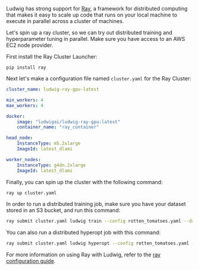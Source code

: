 Ludwig has strong support for [Ray](https://www.ray.io/), a framework for distributed computing that makes it easy to scale up code that runs on your local machine to execute in parallel across a cluster of machines.

Let's spin up a ray cluster, so we can try out distributed training and hyperparameter tuning in parallel. Make sure you have access to an AWS EC2 node provider.

First install the Ray Cluster Launcher:

```commandline
pip install ray
```

Next let's make a configuration file named `cluster.yaml` for the Ray Cluster:

```yaml  title="cluster.yaml"
cluster_name: ludwig-ray-gpu-latest

min_workers: 4
max_workers: 4

docker:
    image: "ludwigai/ludwig-ray-gpu:latest"
    container_name: "ray_container"

head_node:
    InstanceType: m5.2xlarge
    ImageId: latest_dlami

worker_nodes:
    InstanceType: g4dn.2xlarge
    ImageId: latest_dlami
```

Finally, you can spin up the cluster with the following command:

```sh
ray up cluster.yaml
```

In order to run a distributed training job, make sure you have your dataset stored in an S3 bucket, and run this command:

```sh
ray submit cluster.yaml ludwig train --config rotten_tomatoes.yaml --dataset s3://mybucket/rotten_tomatoes.csv
```

You can also run a distributed hyperopt job with this command:

```sh
ray submit cluster.yaml ludwig hyperopt --config rotten_tomatoes.yaml --dataset s3://mybucket/rotten_tomatoes.csv
```

For more information on using Ray with Ludwig, refer to the [ray configuration guide](../../user_guide/distributed_training).
